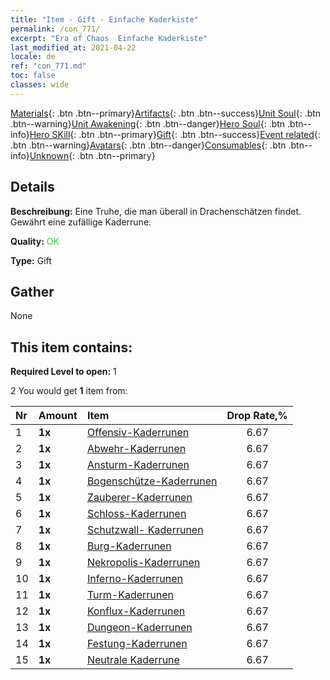 ```yaml
---
title: "Item - Gift - Einfache Kaderkiste"
permalink: /con_771/
excerpt: "Era of Chaos  Einfache Kaderkiste"
last_modified_at: 2021-04-22
locale: de
ref: "con_771.md"
toc: false
classes: wide
---
```

 [Materials](/ItemsDE/){: .btn .btn--primary}[Artifacts](/ItemsDE/Artifacts/){: .btn .btn--success}[Unit Soul](/ItemsDE/UnitSoul/){: .btn .btn--warning}[Unit Awakening](/ItemsDE/UnitAwakening/){: .btn .btn--danger}[Hero Soul](/ItemsDE/HeroSoul/){: .btn .btn--info}[Hero SKill](/ItemsDE/HeroSkill/){: .btn .btn--primary}[Gift](/ItemsDE/Gift/){: .btn .btn--success}[Event related](/ItemsDE/Events/){: .btn .btn--warning}[Avatars](/ItemsDE/Avatars/){: .btn .btn--danger}[Consumables](/ItemsDE/Consumables/){: .btn .btn--info}[Unknown](/ItemsDE/Unknown/){: .btn .btn--primary}

## Details
 **Beschreibung:** Eine Truhe, die man überall in Drachenschätzen findet. Gewährt eine zufällige Kaderrune.

 **Quality:** <span style="color: #32CD32">OK</span>

 **Type:** Gift

## Gather

  None

## This item contains:

 **Required Level to open:** 1

 2 You would get **1** item  from:

  | Nr | Amount |     Item    | Drop Rate,% |
  |:---|:-------|:------------|:---------:|
  | 1 |  **1x** | [Offensiv-Kaderrunen](/de/Items/con_734/) | 6.67 | 
  | 2 |  **1x** | [Abwehr-Kaderrunen](/de/Items/con_739/) | 6.67 | 
  | 3 |  **1x** | [Ansturm-Kaderrunen](/de/Items/con_741/) | 6.67 | 
  | 4 |  **1x** | [Bogenschütze-Kaderrunen](/de/Items/con_742/) | 6.67 | 
  | 5 |  **1x** | [Zauberer-Kaderrunen](/de/Items/con_746/) | 6.67 | 
  | 6 |  **1x** | [Schloss-Kaderrunen](/de/Items/con_752/) | 6.67 | 
  | 7 |  **1x** | [Schutzwall- Kaderrunen](/de/Items/con_753/) | 6.67 | 
  | 8 |  **1x** | [Burg-Kaderrunen](/de/Items/con_754/) | 6.67 | 
  | 9 |  **1x** | [Nekropolis-Kaderrunen](/de/Items/con_755/) | 6.67 | 
  | 10 |  **1x** | [Inferno-Kaderrunen](/de/Items/con_777/) | 6.67 | 
  | 11 |  **1x** | [Turm-Kaderrunen](/de/Items/con_785/) | 6.67 | 
  | 12 |  **1x** | [Konflux-Kaderrunen](/de/Items/con_791/) | 6.67 | 
  | 13 |  **1x** | [Dungeon-Kaderrunen](/de/Items/con_792/) | 6.67 | 
  | 14 |  **1x** | [Festung-Kaderrunen](/de/Items/con_818/) | 6.67 | 
  | 15 |  **1x** | [Neutrale Kaderrune](/de/Items/con_869/) | 6.67 | 
